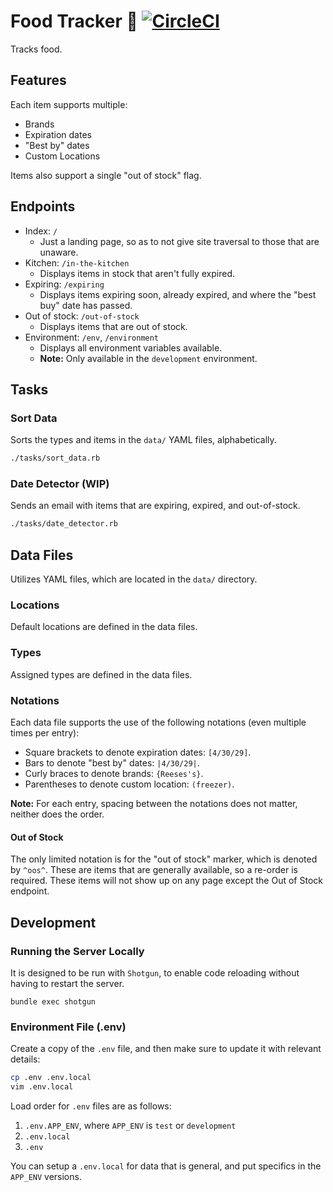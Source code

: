 # Food Tracker :watermelon: [![CircleCI](https://circleci.com/gh/trueheart78/food-tracker.svg?style=shield)](https://circleci.com/gh/trueheart78/food-tracker)

Tracks food.

## Features

Each item supports multiple:

* Brands
* Expiration dates
* "Best by" dates
* Custom Locations

Items also support a single "out of stock" flag.

## Endpoints

* Index: `/`
  * Just a landing page, so as to not give site traversal to those that are unaware.
* Kitchen: `/in-the-kitchen` 
  * Displays items in stock that aren't fully expired.
* Expiring: `/expiring`
  * Displays items expiring soon, already expired, and where the "best buy" date has passed.
* Out of stock: `/out-of-stock`
  * Displays items that are out of stock.
* Environment: `/env`, `/environment`
  * Displays all environment variables available.
  * **Note:** Only available in the `development` environment.

## Tasks

### Sort Data

Sorts the types and items in the `data/` YAML files, alphabetically.

```sh
./tasks/sort_data.rb
```

### Date Detector (WIP)

Sends an email with items that are expiring, expired, and out-of-stock.

```sh
./tasks/date_detector.rb
```

## Data Files

Utilizes YAML files, which are located in the `data/` directory.

### Locations

Default locations are defined in the data files.

### Types

Assigned types are defined in the data files.

### Notations

Each data file supports the use of the following notations (even multiple times per entry):

* Square brackets to denote expiration dates: `[4/30/29]`.
* Bars to denote "best by" dates: `|4/30/29|`.
* Curly braces to denote brands: `{Reeses's}`.
* Parentheses to denote custom location: `(freezer)`.

**Note:** For each entry, spacing between the notations does not matter, neither does the order.

#### Out of Stock

The only limited notation is for the "out of stock" marker, which is denoted by `^oos^`. These are items that are generally available, so a re-order is required. These items will not show up on any page except the Out of Stock endpoint.

## Development

### Running the Server Locally

It is designed to be run with `Shotgun`, to enable code reloading without having to restart the
server.

```
bundle exec shotgun
```

### Environment File (.env)

Create a copy of the `.env` file, and then make sure to update it with relevant details:

```sh
cp .env .env.local
vim .env.local
```

Load order for `.env` files are as follows:

1. `.env.APP_ENV`, where `APP_ENV` is `test` or `development`
2. `.env.local`
3. `.env`

You can setup a `.env.local` for data that is general, and put specifics in the
`APP_ENV` versions.
